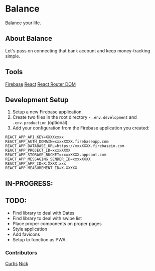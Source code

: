 # Balance

Balance your life.

## About Balance

Let's pass on connecting that bank account and keep money-tracking simple.

## Tools

[Firebase](https://firebase.google.com/)
[React](https://reactjs.org/)
[React Router DOM](https://reactrouter.com/)

## Development Setup

1. Setup a new Firebase application.
1. Create two files in the root directory - `.env.development` and `.env.production` (optional).
1. Add your configuration from the Firebase application you created:

```
REACT_APP_API_KEY=XXXXxxxx
REACT_APP_AUTH_DOMAIN=xxxxXXXX.firebaseapp.com
REACT_APP_DATABASE_URL=https://xxxXXXX.firebaseio.com
REACT_APP_PROJECT_ID=xxxxXXXX
REACT_APP_STORAGE_BUCKET=xxxxXXXX.appspot.com
REACT_APP_MESSAGING_SENDER_ID=xxxxXXXX
REACT_APP_APP_ID=X:XXXX:xxx
REACT_APP_MEASUREMENT_ID=X-XXXXX
```

## IN-PROGRESS:

## TODO:

- Find library to deal with Dates
- Find library to deal with swipe list
- Place proper components on proper pages
- Style application
- Add favicons
- Setup to function as PWA

### Contributors

[Curtis](https://curtisrodgers.com/)
[Nick](https://nicholasshankland.netlify.app/)
